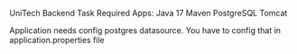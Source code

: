 UniTech Backend Task
Required Apps:
   Java 17
   Maven
   PostgreSQL
   Tomcat

Application needs config postgres datasource. You have to config that in application.properties file
